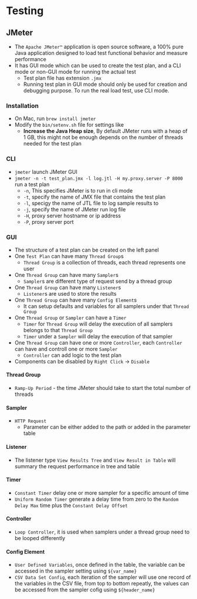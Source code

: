 # Testing

## JMeter

- The `Apache JMeter™` application is open source software, a 100% pure Java application designed to load test functional behavior and measure performance
- It has GUI mode which can be used to create the test plan, and a CLI mode or non-GUI mode for running the actual test
  - Test plan file has extension `.jmx`
  - Running test plan in GUI mode should only be used for creation and debugging purpose. To run the real load test, use CLI mode.

### Installation

- On Mac, run `brew install jmeter`
- Modify the `bin/setenv.sh` file for settings like
  - **Increase the Java Heap size**, By default JMeter runs with a heap of 1 GB, this might not be enough depends on the number of threads needed for the test plan

### CLI

- `jmeter` launch JMeter GUI
- `jmeter -n -t test_plan.jmx -l log.jtl -H my.proxy.server -P 8000` run a test plan
  - `-n`, This specifies JMeter is to run in cli mode
  - `-t`, specify the name of JMX file that contains the test plan
  - `-l`, specigy the name of JTL file to log sample results to
  - `-j`, specify the name of JMeter run log file
  - `-H`, proxy server hostname or ip address
  - `-P`, proxy server port

### GUI

- The structure of a test plan can be created on the left panel
- One `Test Plan` can have many `Thread Group`s
  - `Thread Group` is a collection of threads, each thread represents one user
- One `Thread Group` can have many `Sampler`s
  - `Sampler`s are different type of request send by a thread group
- One `Thread Group` can have many `Listener`s
  - `Listener`s are used to store the results
- One `Thread Group` can have many `Config Element`s
  - It can setup defaults and variables for all samplers under that `Thread Group`
- One `Thread Group` or `Sampler` can have a `Timer`
  - `Timer` for `Thread Group` will delay the execution of all samplers belongs to that `Thread Group`
  - `Timer` under a `Sampler` will delay the execution of that sampler
- One `Thread Group` can have one or more `Controller`, each `Controller` can have and controll one or more `Sampler`
  - `Controller` can add logic to the test plan
- Components can be disabled by `Right Click` -> `Disable`

#### Thread Group

- `Ramp-Up Period` - the time JMeter should take to start the total number of threads

#### Sampler

- `HTTP Request`
  - Parameter can be either added to the path or added in the parameter table

#### Listener

- The listener type `View Results Tree` and `View Result in Table` will summary the request performance in tree and table

#### Timer

- `Constant Timer` delay one or more sampler for a specific amount of time
- `Uniform Random Timer` generate a delay time from zero to the `Random Delay Max` time plus the `Constant Delay Offset`

#### Controller

- `Loop Controller`, it is used when samplers under a thread group need to be looped differently

#### Config Element

- `User Defined Variables`, once defined in the table, the variable can be accessed in the sampler setting using `${var_name}`
- `CSV Data Set Config`, each iteration of the sampler will use one record of the variables in the CSV file, from top to bottom repeatly, the values can be accessed from the sampler cofig using `${header_name}`
